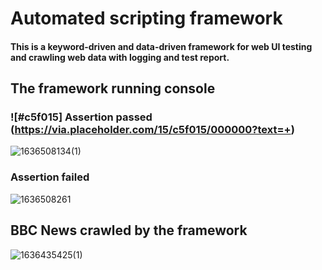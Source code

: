 # Automated scripting framework
#### This is a keyword-driven and data-driven framework for web UI testing and crawling web data with logging and test report. 

## The framework running console
### ![#c5f015] Assertion passed  (https://via.placeholder.com/15/c5f015/000000?text=+) 
![1636508134(1)](https://user-images.githubusercontent.com/43052894/141034246-66e27d93-f5f2-4d68-a2eb-4ff096fc8b7d.png)

### Assertion failed
![1636508261](https://user-images.githubusercontent.com/43052894/141034252-2090b8aa-ee6a-428b-90e2-b1aa645b5658.png)


## BBC News crawled by the framework
![1636435425(1)](https://user-images.githubusercontent.com/43052894/140867393-a9c96dbd-ccf5-44bf-abff-f399015e6083.png)
